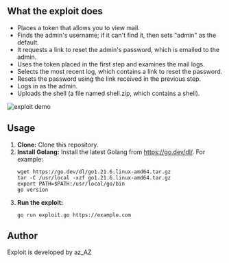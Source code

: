## What the exploit does
- Places a token that allows you to view mail.
- Finds the admin's username; if it can't find it, then sets "admin" as the default.
- It requests a link to reset the admin's password, which is emailed to the admin.
- Uses the token placed in the first step and examines the mail logs.
- Selects the most recent log, which contains a link to reset the password.
- Resets the password using the link received in the previous step.
- Logs in as the admin.
- Uploads the shell (a file named shell.zip, which contains a shell).

![exploit demo](https://i.imgur.com/RwCinvZ.gif)

## Usage
1. **Clone:** Clone this repository.
2. **Install Golang:** Install the latest Golang from https://go.dev/dl/. For example:
    ```
    wget https://go.dev/dl/go1.21.6.linux-amd64.tar.gz
    tar -C /usr/local -xzf go1.21.6.linux-amd64.tar.gz
    export PATH=$PATH:/usr/local/go/bin
    go version
    ```
2. **Run the exploit:**
   ```
   go run exploit.go https://example.com
   ```

## Author
Exploit is developed by az_AZ
